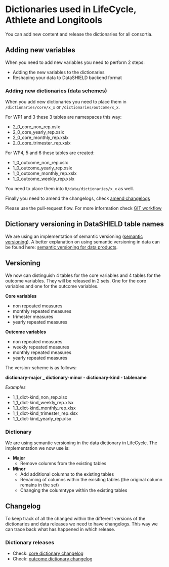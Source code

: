 # Dictionaries used in LifeCycle, Athlete and Longitools
You can add new content and release the dictionaries for all consortia.

## Adding new variables
When you need to add new variables you need to perform 2 steps:
- Adding the new variables to the dictionaries
- Reshaping your data to DataSHIELD backend format

### Adding new dictionaries (data schemes)
When you add new dictionaries you need to place them in ```/dictionaries/core/x_x``` or ```/dictionaries/outcome/x_x```.

For WP1 and 3 these 3 tables are namespaces this way:
- 2_0_core_non_rep.xslx
- 2_0_core_yearly_rep.xslx
- 2_0_core_monthly_rep.xslx
- 2_0_core_trimester_rep.xslx

For WP4, 5 and 6 these tables are created:
- 1_0_outcome_non_rep.xslx
- 1_0_outcome_yearly_rep.xslx
- 1_0_outcome_monthly_rep.xslx
- 1_0_outcome_weekly_rep.xslx

You need to place them into ```R/data/dictionaries/x_x``` as well. 

Finally you need to amend the changelogs, check [amend changelogs](#changelog)

Please use the pull-request flow. For more information check [GIT workflow](https://github.com/lifecycle-project/analysis-tutorials/blob/master/GIT-WORKFLOW.md)

## Dictionary versioning in DataSHIELD table names
We are using an implementation of semantic versioning ([semantic versioning](https://semver.org)). A better explanation on using semantic versioning in data can be found here: [semantic versioning for data products](https://medium.com/data-architect/semantic-versioning-for-data-products-2b060962093).

## Versioning
We now can distinguish 4 tables for the core variables and 4 tables for the outcome variables. They will be released in 2 sets. One for the core variables and one for the outcome variables.

**Core variables**
* non repeated measures
* monthly repeated measures
* trimester measures
* yearly repeated measures

**Outcome variables**
* non repeated measures
* weekly repeated measures
* monthly repeated measures
* yearly repeated measures

The version-scheme is as follows:

**dictionary-major _ dictionary-minor - dictionary-kind - tablename**

*Examples*
* 1_1_dict-kind_non_rep.xlsx
* 1_1_dict-kind_weekly_rep.xlsx
* 1_1_dict-kind_monthly_rep.xlsx
* 1_1_dict-kind_trimester_rep.xlsx
* 1_1_dict-kind_yearly_rep.xlsx

### Dictionary
We are using semantic versioning in the data dictionary in LifeCycle. The implementation we now use is:

* **Major**
  * Remove columns from the existing tables
* **Minor**
  * Add additional columns to the existing tables
  * Renaming of columns within the exisiting tables (the original column remains in the set)
  * Changing the columntype within the existing tables

## Changelog
To keep track of all the changed within the different versions of the dictionaries and data releases we need to have changelogs. This way we can trace back what has happened in which release.

### Dictionary releases
* Check: [core dictionary changelog](./changelogs/CORE_DICTIONARY_CHANGELOG.md)
* Check: [outcome dictionary changelog](./changelogs/OUTCOME_DICTIONARY_CHANGELOG.md)
